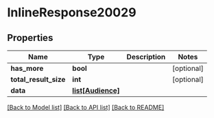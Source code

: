 # InlineResponse20029

## Properties
Name | Type | Description | Notes
------------ | ------------- | ------------- | -------------
**has_more** | **bool** |  | [optional] 
**total_result_size** | **int** |  | [optional] 
**data** | [**list[Audience]**](Audience.md) |  | 

[[Back to Model list]](../README.md#documentation-for-models) [[Back to API list]](../README.md#documentation-for-api-endpoints) [[Back to README]](../README.md)



